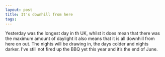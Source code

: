 ```yaml
---
layout: post
title: It's downhill from here
tags: 
---
```

Yesterday was the longest day in th UK, whilst it does mean that there was the maximum amount of daylight it also means that it is all downhill from here on out. The nights will be drawing in, the days colder and nights darker. I’ve still not fired up the BBQ yet this year and it’s the end of June.
